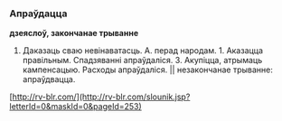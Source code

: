 ### Апраўдацца
**дзеяслоў, закончанае трыванне**

1. Даказаць сваю невінаватасць. А. перад народам. 1. Аказацца правільным. Спадзяванні апраўдаліся. 3. Акупіцца, атрымаць кампенсацыю. Расходы апраўдаліся. || незакончанае трыванне: апраўдвацца.

<a rel="author">[http://rv-blr.com/](http://rv-blr.com/slounik.jsp?letterId=0&maskId=0&pageId=253)</a>
